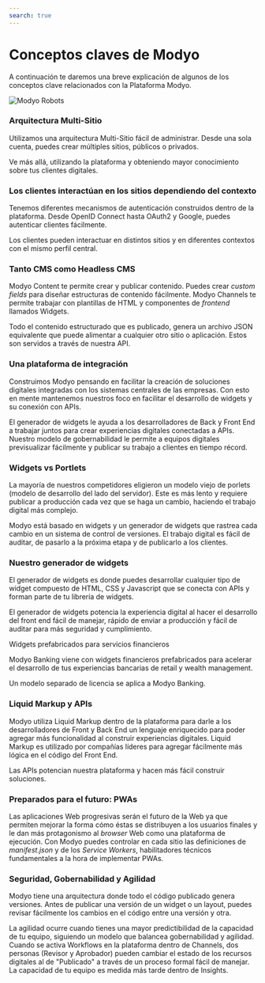 ```yaml
---
search: true
---
```


# Conceptos claves de Modyo

A continuación te daremos una breve explicación de algunos de los conceptos clave relacionados con la Plataforma Modyo.

![Modyo Robots](/assets/img/automate.png)


### Arquitectura Multi-Sitio

Utilizamos una arquitectura Multi-Sitio fácil de administrar. Desde una sola cuenta, puedes crear múltiples sitios, públicos o privados.

Ve más allá, utilizando la plataforma y obteniendo mayor conocimiento sobre tus clientes digitales.

### Los clientes interactúan en los sitios dependiendo del contexto

Tenemos diferentes mecanismos de autenticación construidos dentro de la plataforma. Desde OpenID Connect hasta OAuth2 y Google, puedes autenticar clientes fácilmente.

Los clientes pueden interactuar en distintos sitios y en diferentes contextos con el mismo perfil central.

### Tanto CMS como Headless CMS

Modyo Content te permite crear y publicar contenido. Puedes crear _custom fields_ para diseñar estructuras de contenido fácilmente. Modyo Channels te permite trabajar con plantillas de HTML y componentes de _frontend_ llamados Widgets.

Todo el contenido estructurado que es publicado, genera un archivo JSON equivalente que puede alimentar a cualquier otro sitio o aplicación. Estos son servidos a través de nuestra API.

### Una plataforma de integración

Construimos Modyo pensando en facilitar la creación de soluciones digitales integradas con los sistemas centrales de las empresas. Con esto en mente mantenemos nuestros foco en facilitar el desarrollo de widgets y su conexión con APIs.

El generador de widgets le ayuda a los desarrolladores de Back y Front End a trabajar juntos para crear experiencias digitales conectadas a APIs. Nuestro modelo de gobernabilidad le permite a equipos digitales previsualizar fácilmente y publicar su trabajo a clientes en tiempo récord.

### Widgets vs Portlets

La mayoría de nuestros competidores eligieron un modelo viejo de porlets (modelo de desarrollo del lado del servidor). Este es más lento y requiere publicar a producción cada vez que se haga un cambio, haciendo el trabajo digital más complejo.

Modyo está basado en widgets y un generador de widgets que rastrea cada cambio en un sistema de control de versiones. El trabajo digital es fácil de auditar, de pasarlo a la próxima etapa y de publicarlo a los clientes.

### Nuestro generador de widgets

El generador de widgets es donde puedes desarrollar cualquier tipo de widget compuesto de HTML, CSS y Javascript que se conecta con APIs y forman parte de tu librería de widgets.

El generador de widgets potencia la experiencia digital al hacer el desarrollo del front end fácil de manejar, rápido de enviar a producción y fácil de auditar para más seguridad y cumplimiento.

Widgets prefabricados para servicios financieros

Modyo Banking viene con widgets financieros prefabricados para acelerar el desarrollo de tus experiencias bancarias de retail y wealth management.

Un modelo separado de licencia se aplica a Modyo Banking.

### Liquid Markup y APIs

Modyo utiliza Liquid Markup dentro de la plataforma para darle a los desarrolladores de Front y Back End un lenguaje enriquecido para poder agregar más funcionalidad al construir experiencias digitales. Liquid Markup es utilizado por compañías líderes para agregar fácilmente más lógica en el código del Front End.

Las APIs potencian nuestra plataforma y hacen más fácil construir soluciones.


### Preparados para el futuro: PWAs
Las aplicaciones Web progresivas serán el futuro de la Web ya que permiten mejorar la forma cómo éstas se distribuyen a los usuarios finales y le dan más protagonismo al _browser_ Web como una plataforma de ejecución. Con Modyo puedes controlar en cada sitio las definiciones de _manifest.json_ y de los _Service Workers_, habilitadores técnicos fundamentales a la hora de implementar PWAs.


### Seguridad, Gobernabilidad y Agilidad

Modyo tiene una arquitectura donde todo el código publicado genera versiones. Antes de publicar una versión de un widget o un layout, puedes revisar fácilmente los cambios en el código entre una versión y otra.

La agilidad ocurre cuando tienes una mayor predictibilidad de la capacidad de tu equipo, siguiendo un modelo que balancea gobernabilidad y agilidad. Cuando se activa Workflows en la plataforma dentro de Channels, dos personas (Revisor y Aprobador) pueden cambiar el estado de los recursos digitales al de "Publicado" a través de un proceso formal fácil de manejar. La capacidad de tu equipo es medida más tarde dentro de Insights.